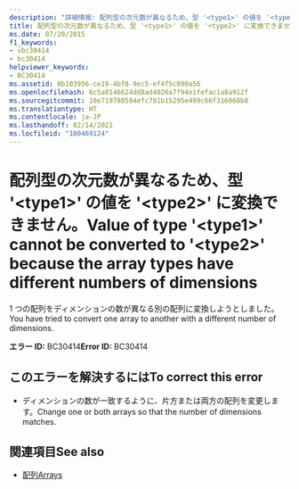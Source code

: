 ```yaml
---
description: "詳細情報: 配列型の次元数が異なるため、型 '<type1>' の値を '<type2>' に変換できません"
title: 配列型の次元数が異なるため、型 '<type1>' の値を '<type2>' に変換できません。
ms.date: 07/20/2015
f1_keywords:
- vbc30414
- bc30414
helpviewer_keywords:
- BC30414
ms.assetid: 0b103956-ce19-4bf8-9ec5-ef4f5c090a56
ms.openlocfilehash: 6c5a8146624dd8ad4026a7f94e1fefac1a8a912f
ms.sourcegitcommit: 10e719780594efc781b15295e499c66f316068b8
ms.translationtype: HT
ms.contentlocale: ja-JP
ms.lasthandoff: 02/14/2021
ms.locfileid: "100469124"
---
```

# <a name="value-of-type-type1-cannot-be-converted-to-type2-because-the-array-types-have-different-numbers-of-dimensions"></a><span data-ttu-id="8ae35-103">配列型の次元数が異なるため、型 '\<type1>' の値を '\<type2>' に変換できません。</span><span class="sxs-lookup"><span data-stu-id="8ae35-103">Value of type '\<type1>' cannot be converted to '\<type2>' because the array types have different numbers of dimensions</span></span>

<span data-ttu-id="8ae35-104">1 つの配列をディメンションの数が異なる別の配列に変換しようとしました。</span><span class="sxs-lookup"><span data-stu-id="8ae35-104">You have tried to convert one array to another with a different number of dimensions.</span></span>  
  
 <span data-ttu-id="8ae35-105">**エラー ID:** BC30414</span><span class="sxs-lookup"><span data-stu-id="8ae35-105">**Error ID:** BC30414</span></span>  
  
## <a name="to-correct-this-error"></a><span data-ttu-id="8ae35-106">このエラーを解決するには</span><span class="sxs-lookup"><span data-stu-id="8ae35-106">To correct this error</span></span>  
  
- <span data-ttu-id="8ae35-107">ディメンションの数が一致するように、片方または両方の配列を変更します。</span><span class="sxs-lookup"><span data-stu-id="8ae35-107">Change one or both arrays so that the number of dimensions matches.</span></span>  
  
## <a name="see-also"></a><span data-ttu-id="8ae35-108">関連項目</span><span class="sxs-lookup"><span data-stu-id="8ae35-108">See also</span></span>

- [<span data-ttu-id="8ae35-109">配列</span><span class="sxs-lookup"><span data-stu-id="8ae35-109">Arrays</span></span>](../programming-guide/language-features/arrays/index.md)
